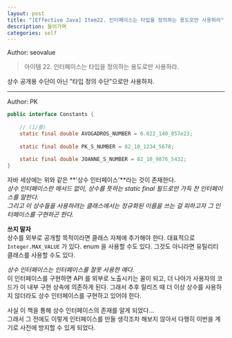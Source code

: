 ```yaml
---
layout: post
title: "[Effective Java] Item22. 인터페이스는 타입을 정의하는 용도로만 사용하라"
description: 들어가며
categories: self
---
```


Author: seovalue

> 아이템 22. 인터페이스는 타입을 정의하는 용도로만 사용하라.

상수 공개용 수단이 아닌 "타입 정의 수단"으로만 사용하자.

-----

Author: PK
```java
public interface Constants {
    
    // (1/몰)
    static final double AVOGADROS_NUMBER = 6.022_140_857e23;
    
    static final double PK_S_NUMBER = 82_10_1234_5678;
    
    static final double JOANNE_S_NUMBER = 82_10_9876_5432;
}
```
자바 세상에는 위와 같은 **'상수 인터페이스'**라는 것이 존재한다.<br>
*상수 인터페이스란 메서드 없이, 상수를 뜻하는 static final 필드로만 가득 찬 인터페이스를 말한다.*<br>
*그리고 이 상수들을 사용하려는 클래스에서는 정규화된 이름을 쓰는 걸 피하고자 그 인터페이스를 구현하곤 한다.*<br>

**쓰지 말자**<br>
상수를 외부로 공개할 목적이라면 클래스 자체에 추가해야 한다. 대표적으로 `Integer.MAX_VALUE` 가 있다.
enum 을 사용할 수도 있다. 그것도 아니라면 유틸리티 클래스를 사용할 수도 있다.<br>

*상수 인터페이스는 인터페이스를 잘못 사용한 예다.*<br>
이 인터페이스를 구현하면 API 를 외부로 노출시키는 꼴이 되고, 더 나아가 사용자의 코드가 이 내부 구현 상속에 의존하게 된다. 그래서 추후 릴리즈 때 더 이상 상수를 사용하지 않더라도 상수 인터페이스를 구현하고 있어야 한다.<br>

사실 이 책을 통해 상수 인터페이스의 존재를 알게 되었다...<br>
그래서 그 전에도 이렇게 인터페이스를 만들 생각조차 해보지 않아서 다행히 이번을 계기로 사전에 방지할 수 있게 되었다.
